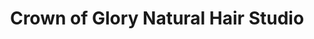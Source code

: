 ---
title: "Crown of Glory Natural Hair Studio"
url: /toronto/crown-of-glory-natural-hair-studio/
shop: hairdresser
---